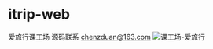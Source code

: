 # itrip-web
爱旅行课工场
源码联系 chenzduan@163.com
![课工场-爱旅行](https://images.cnblogs.com/cnblogs_com/xikui/2146954/o_220419130731_%E5%BE%AE%E4%BF%A1%E5%9B%BE%E7%89%87_20220419210721.png)
